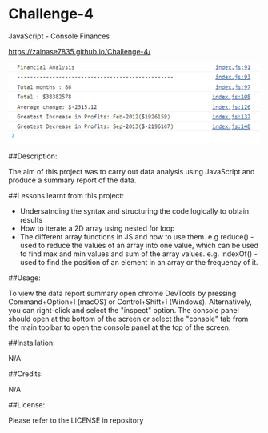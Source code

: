 # Challenge-4
JavaScript - Console Finances 

https://zainase7835.github.io/Challenge-4/





![Screenshot of the data analysis](assets/Capture.PNG)

##Description:

The aim of this project was to carry out data analysis using JavaScript and produce a summary report of the data.

##Lessons learnt from this project:

- Undersatnding the syntax and structuring the code logically to obtain results
- How to iterate a 2D array using nested for loop
- The different array functions in JS and how to use them. e.g reduce() - used to reduce the values of an array into one value, which can be used to find max and min values and sum of the array values. e.g. indexOf() - used to find the position of an element in an array or the frequency of it.

##Usage:

To view the data report summary open chrome DevTools by pressing Command+Option+I (macOS) or Control+Shift+I (Windows). Alternatively, you can right-click and select the "inspect" option. The console panel should open at the bottom of the screen or select the "console" tab from the main toolbar to open the console panel at the top of the screen.

##Installation:

N/A

##Credits:

N/A

##License:

Please refer to the LICENSE in repository
